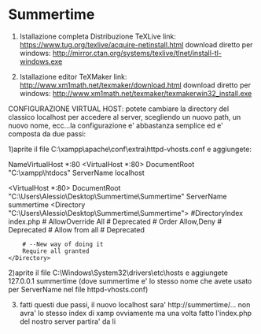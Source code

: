 # Summertime
1) Istallazione completa Distribuzione TeXLive
link: https://www.tug.org/texlive/acquire-netinstall.html
download diretto per windows: http://mirror.ctan.org/systems/texlive/tlnet/install-tl-windows.exe

2) Istallazione editor TeXMaker
link: http://www.xm1math.net/texmaker/download.html
download diretto per windows: http://www.xm1math.net/texmaker/texmakerwin32_install.exe




CONFIGURAZIONE VIRTUAL HOST: potete cambiare la directory del classico localhost per accedere al server, scegliendo un nuovo path,
un nuovo nome, ecc...la configurazione e' abbastanza semplice ed e' composta da due passi:

1)aprite il file  C:\xampp\apache\conf\extra\httpd-vhosts.conf e aggiungete:

NameVirtualHost *:80
  <VirtualHost *:80>
    DocumentRoot "C:\xampp\htdocs"
    ServerName localhost
  </VirtualHost>
 
<VirtualHost *:80>
    DocumentRoot "C:\Users\Alessio\Desktop\Summertime\Summertime"
    ServerName summertime
	<Directory "C:\Users\Alessio\Desktop\Summertime\Summertime">
		#DirectoryIndex index.php
        # AllowOverride All      # Deprecated
        # Order Allow,Deny       # Deprecated
        # Allow from all         # Deprecated

        # --New way of doing it
        Require all granted    
	</Directory>
</VirtualHost>    

2)aprite il file  C:\Windows\System32\drivers\etc\hosts   e aggiungete
127.0.0.1   summertime 
(dove summertime e' lo stesso nome che avete usato per ServerName nel file httpd-vhosts.conf)

3) fatti questi due passi, il nuovo localhost sara' http://summertime/...
non avra' lo stesso index di xamp ovviamente ma una volta fatto l'index.php del nostro server partira' da li
